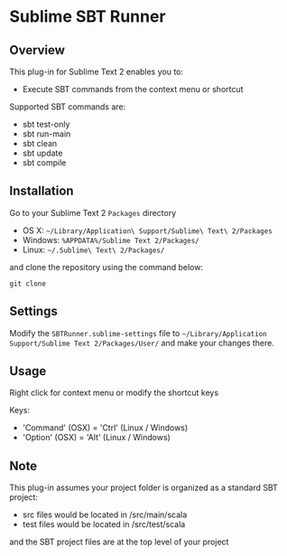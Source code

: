 Sublime SBT Runner
=======================

Overview
--------

This plug-in for Sublime Text 2 enables you to:
  - Execute SBT commands from the context menu or shortcut

Supported SBT commands are:
  - sbt test-only
  - sbt run-main
  - sbt clean
  - sbt update
  - sbt compile


Installation
------------

Go to your Sublime Text 2 `Packages` directory

 - OS X: `~/Library/Application\ Support/Sublime\ Text\ 2/Packages`
 - Windows: `%APPDATA%/Sublime Text 2/Packages/`
 - Linux: `~/.Sublime\ Text\ 2/Packages/`

and clone the repository using the command below:

``` shell
git clone 
```

Settings
--------

Modify the `SBTRunner.sublime-settings` file to `~/Library/Application Support/Sublime Text 2/Packages/User/` and make your changes there.


Usage
-----

Right click for context menu or modify the shortcut keys

Keys:
- 'Command' (OSX) = 'Ctrl' (Linux / Windows)
- 'Option' (OSX) = 'Alt' (Linux / Windows)


Note
----
This plug-in assumes your project folder is organized as a standard SBT project:

- src files would be located in /src/main/scala
- test files would be located in /src/test/scala

and the SBT project files are at the top level of your project


